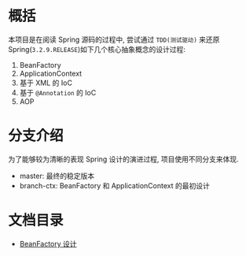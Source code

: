 # 概括
本项目是在阅读 Spring 源码的过程中, 尝试通过 `TDD(测试驱动)` 来还原 Spring(`3.2.9.RELEASE`)如下几个核心抽象概念的设计过程:
1. BeanFactory
2. ApplicationContext
3. 基于 XML 的 IoC
4. 基于 `@Annotation` 的 IoC
5. AOP

# 分支介绍
为了能够较为清晰的表现 Spring 设计的演进过程, 项目使用不同分支来体现.

- master: 最终的稳定版本
- branch-ctx: BeanFactory 和 ApplicationContext 的最初设计

# 文档目录
- [BeanFactory 设计](https://github.com/DestinyWang/minispring/blob/master/doc/bean-factory.md)